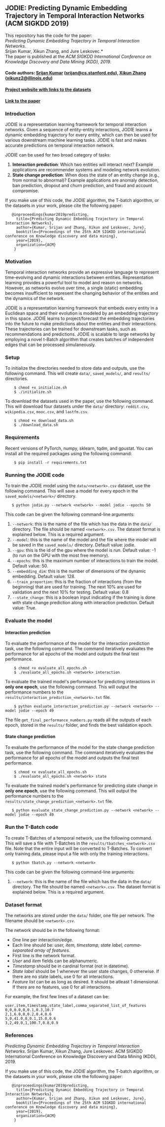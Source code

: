 ## JODIE: Predicting Dynamic Embedding Trajectory in Temporal Interaction Networks (ACM SIGKDD 2019)

This repository has the code for the paper:  
*Predicting Dynamic Embedding Trajectory in Temporal Interaction Networks.*  
Srijan Kumar, Xikun Zhang, and Jure Leskovec.*  
The paper is published at the *ACM SIGKDD International Conference on Knowledge Discovery and Data Mining (KDD), 2019.*

#### Code authors: [Srijan Kumar](http://cs.stanford.edu/~srijan) (srijan@cs.stanford.edu), [Xikun Zhang]() (xikunz2@illinois.edu)
#### [Project website with links to the datasets](http://snap.stanford.edu/jodie/)
#### [Link to the paper](https://cs.stanford.edu/~srijan/pubs/jodie-kdd2019.pdf)

### Introduction
JODIE is a representation learning framework for temporal interaction networks. Given a sequence of entity-entity interactions, JODIE learns a dynamic embedding trajectory for every entity, which can then be used for various downstream machine learning tasks. JODIE is fast and makes accurate predictions on temporal interaction network.

JODIE can be used for two broad category of tasks:
1. **Interaction prediction**: Which two entities will interact next? Example applications are recommender systems and modeling network evolution.
2. **State change prediction**: When does the state of an entity change (e.g., from normal to abnormal)? Example applications are anomaly detection, ban prediction, dropout and churn prediction, and fraud and account compromise.

If you make use of this code, the JODIE algorithm, the T-batch algorithm, or the datasets in your work, please cite the following paper:
```
   @inproceedings{kumar2019predicting,
	 title={Predicting Dynamic Embedding Trajectory in Temporal Interaction Networks},
	 author={Kumar, Srijan and Zhang, Xikun and Leskovec, Jure},
	 booktitle={Proceedings of the 25th ACM SIGKDD international conference on Knowledge discovery and data mining},
	 year={2019},
	 organization={ACM}
	}
```

### Motivation 
Temporal interaction networks provide an expressive language to represent time-evolving and dynamic interactions between entities. Representation learning provides a powerful tool to model and reason on networks. However, as networks evolve over time, a single (static) embedding becomes insufficient to represent the changing behavior of the entities and the dynamics of the network.

JODIE is a representation learning framework that embeds every entity in a Euclidean space and their evolution is modeled by an embedding trajectory in this space. JODIE learns to project/forecast the embedding trajectories into the future to make predictions about the entities and their interactions. These trajectories can be trained for downstream tasks, such as recommendations and predictions. JODIE is scalable to large networks by employing a novel t-Batch algorithm that creates batches of independent edges that can be processed simulaneously.

### Setup

To initialize the directories needed to store data and outputs, use the following command. This will create `data/`, `saved_models/`, and `results/` directories.
```
    $ chmod +x initialize.sh
    $ ./initialize.sh
```

To download the datasets used in the paper, use the following command. This will download four datasets under the `data/` directory: `reddit.csv`, `wikipedia.csv`, `mooc.csv`, and `lastfm.csv`.
```
    $ chmod +x download_data.sh
    $ ./download_data.sh
```

### Requirements

Recent versions of PyTorch, numpy, sklearn, tqdm, and gpustat. You can install all the required packages using the following command:
```
    $ pip install -r requirements.txt
```

### Running the JODIE code

To train the JODIE model using the `data/<network>.csv` dataset, use the following command. This will save a model for every epoch in the `saved_models/<network>/` directory.
```
   $ python jodie.py --network <network> --model jodie --epochs 50
```

This code can be given the following command-line arguments:
1. `--network`: this is the name of the file which has the data in the `data/` directory. The file should be named `<network>.csv`. The dataset format is explained below. This is a required argument. 
2. `--model`: this is the name of the model and the file where the model will be saved in the `saved_models/` directory. Default value: jodie.
3. `--gpu`: this is the id of the gpu where the model is run. Default value: -1 (to run on the GPU with the most free memory).
4. `--epochs`: this is the maximum number of interactions to train the model. Default value: 50.
5. `--embedding_dim`: this is the number of dimensions of the dynamic embedding. Default value: 128.
6. `--train_proportion`: this is the fraction of interactions (from the beginning) that are used for training. The next 10% are used for validation and the next 10% for testing. Default value: 0.8
7. `--state_change`: this is a boolean input indicating if the training is done with state change prediction along with interaction prediction. Default value: True.

### Evaluate the model

#### Interaction prediction

To evaluate the performance of the model for the interaction prediction task, use the following command. The command iteratively evaluates the performance for all epochs of the model and outputs the final test performance. 
```
    $ chmod +x evaluate_all_epochs.sh
    $ ./evaluate_all_epochs.sh <network> interaction
```

To evaluate the trained model's performance for predicting interactions in **only one epoch**, use the following command. This will output the performance numbers to the `results/interaction_prediction_<network>.txt` file.
```
    $ python evaluate_interaction_prediction.py --network <network> --model jodie --epoch 49
```

The file `get_final_performance_numbers.py` reads all the outputs of each epoch, stored in the `results/` folder, and finds the best validation epoch. 

#### State change prediction

To evaluate the performance of the model for the state change prediction task, use the following command. The command iteratively evaluates the performance for all epochs of the model and outputs the final test performance. 
```
    $ chmod +x evaluate_all_epochs.sh
    $ ./evaluate_all_epochs.sh <network> state
```
To evaluate the trained model's performance for predicting state change in **only one epoch**, use the following command. This will output the performance numbers to the `results/state_change_prediction_<network>.txt` file.
```
   $ python evaluate_state_change_prediction.py --network <network> --model jodie --epoch 49
```

### Run the T-Batch code

To create T-Batches of a temporal network, use the following command. This will save a file with T-Batches in the `results/tbatches_<network>.csv` file. Note that the entire input will be converted to T-Batches. To convert only training data, please input a file with only the training interactions. 

```
   $ python tbatch.py --network <network>
```

This code can be given the following command-line arguments:
1. `--network`: this is the name of the file which has the data in the `data/` directory. The file should be named `<network>.csv`. The dataset format is explained below. This is a required argument. 


### Dataset format

The networks are stored under the `data/` folder, one file per network. The filename should be `<network>.csv`.

The network should be in the following format:
- One line per interaction/edge.
- Each line should be: *user, item, timestamp, state label, comma-separated array of features*.
- First line is the network format. 
- *User* and *item* fields can be alphanumeric.
- *Timestamp* should be in cardinal format (not in datetime).
- *State label* should be 1 whenever the user state changes, 0 otherwise. If there are no state labels, use 0 for all interactions.
- *Feature list* can be as long as desired. It should be atleast 1 dimensional. If there are no features, use 0 for all interactions.

For example, the first few lines of a dataset can be:
```
user,item,timestamp,state_label,comma_separated_list_of_features
0,0,0.0,0,0.1,0.3,10.7
2,1,6.0,0,0.2,0.4,0.6
5,0,41.0,0,0.1,15.0,0.6
3,2,49.0,1,100.7,0.8,0.9
```

### References 
*Predicting Dynamic Embedding Trajectory in Temporal Interaction Networks*. Srijan Kumar, Xikun Zhang, Jure Leskovec. ACM SIGKDD International Conference on Knowledge Discovery and Data Mining (KDD), 2019. 

If you make use of this code, the JODIE algorithm, the T-batch algorithm, or the datasets in your work, please cite the following paper:
```       	    
   @inproceedings{kumar2019predicting,
	 title={Predicting Dynamic Embedding Trajectory in Temporal Interaction Networks},
	 author={Kumar, Srijan and Zhang, Xikun and Leskovec, Jure},
	 booktitle={Proceedings of the 25th ACM SIGKDD international conference on Knowledge discovery and data mining},
	 year={2019},
	 organization={ACM}
	}
```